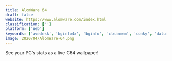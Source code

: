```yaml
---
title: AlomWare 64
draft: false 
website: https://www.alomware.com/index.html
classification: ['']
platform: ['Web']
keywords: ['avedesk', 'bginfo4x', 'bginfo', 'cleanmem', 'conky', 'datum_memory_booster', 'desktop_info', 'dr._cleaner', 'meminfo', 'memory_cleaner', 'moo0_system_monitor', 'mz_ram_booster', 'nerdtool', 'ramrush', 'rainmeter', 'slimcleaner']
image: 2020/04/AlomWare-64.png
---
```

See your PC's stats as a live C64 wallpaper!